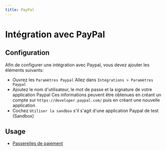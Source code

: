 ```yaml
---
title: PayPal
---
```


# Intégration avec PayPal

## Configuration

Afin de configurer une intégration avec Paypal, vous devez ajouter les éléments suivants:

- Ouvrez les `Paramètres Paypal`
  Allez dans `Intégrations > Paramètres Paypal`
- Ajoutez le nom d'utilisateur, le mot de passe et la signature de votre application Paypal
  Ces informations peuvent être obtenues en créant un compte sur `https://developer.paypal.com/` puis en créant une nouvelle application
- Cochez `Utiliser la sandbox` s'il s'agit d'une application Paypal de test (Sandbox)

## Usage

- [Passerelles de paiement](/dokos/comptabilite/passerelles-paiements)
